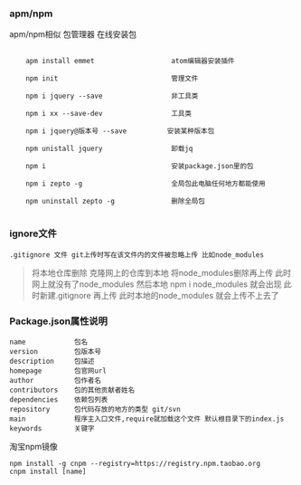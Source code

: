 ### apm/npm
apm/npm相似 包管理器 在线安装包

```

    apm install emmet                   atom编辑器安装插件
    
    npm init                            管理文件
    
    npm i jquery --save                 非工具类
    
    npm i xx --save-dev                 工具类
    
    npm i jquery@版本号 --save          安装某种版本包
    
    npm unistall jquery                 卸载jq
    
    npm i                               安装package.json里的包
    
    npm i zepto -g                      全局包此电脑任何地方都能使用
    
    npm uninstall zepto -g              删除全局包
    
```

### ignore文件
	.gitignore 文件 git上传时写在该文件内的文件被忽略上传 比如node_modules
> 将本地仓库删除 克隆网上的仓库到本地 将node_modules删除再上传 此时网上就没有了node_modules
然后本地 npm i node_modules 就会出现 此时新建.gitignore 再上传 此时本地的node_modules 就会上传不上去了

### Package.json属性说明

```
name            包名
version         包版本号
description     包描述
homepage        包官网url
author          包作者名
contributors    包的其他贡献者姓名
dependencies    依赖包列表
repository      包代码存放的地方的类型 git/svn
main            程序主入口文件,require就加载这个文件 默认根目录下的index.js
keywords        关键字
```

淘宝npm镜像

```
npm install -g cnpm --registry=https://registry.npm.taobao.org
cnpm install [name]
```
